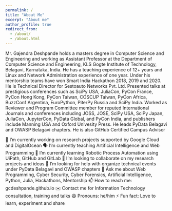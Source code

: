 ```yaml
---
permalink: /
title: "About Me"
excerpt: "About me"
author_profile: true
redirect_from: 
  - /about/
  - /about.html
---
```

Mr. Gajendra Deshpande holds a masters degree in Computer Science and Engineering and working as Assistant Professor at the Department of Computer Science and Engineering, KLS Gogte Institute of Technology, Belagavi, Karnataka, India. He has a teaching experience of 12+ years and Linux and Network Administration experience of one year. Under his mentorship teams have won Smart India Hackathon 2018, 2019 and 2020. He is Technical Director for Sestoauto Networks Pvt. Ltd. Presented talks at prestigious conferences such as SciPy USA, JuliaCon, PyCon France, PyCon Hong Kong, PyCon Taiwan, COSCUP Taiwan, PyCon Africa, BuzzConf Argentina, EuroPython, PiterPy Russia and SciPy India. Worked as Reviewer and Program Committee member for reputed International Journals and conferences including JOSS, JOSE, SciPy USA, SciPy Japan, JuliaCon, JupyterCon, PyData Global, and PyCon India, and publishers include Manning USA and Oxford Univesity Press. He leads PyData Belagavi and OWASP Belagavi chapters. He is also GitHub Certified Campus Advisor

🔭 I’m currently working on research projects supported by Google Cloud and DigitalOcean
🗣️ I’m currently teaching Artificial Intelligence and Web Programming
🌱 I’m currently learning Robotic Process Automation using UiPath, GitHub and GitLab
👯 I’m looking to collaborate on my research projects and ideas
🤔 I’m looking for help with organize technical events under PyData Belagavi and OWASP chapters
💬 Ask me about Web Programming, Cyber Security, Cyber Forensics, Artificial Intelligence, Python, Julia, Hackathons, Mentorship
📫 How to reach me: gcdeshpande.github.io
✉️ Contact me for Information Technology consultation, training and talks
😄 Pronouns: he/him
⚡ Fun fact: Love to learn, experiment and share
